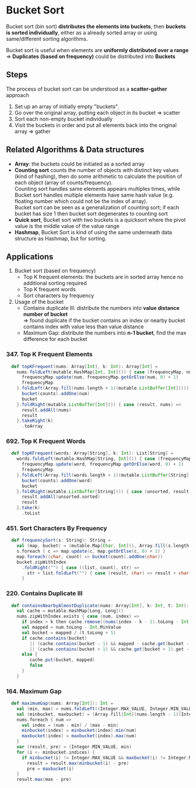 # Bucket Sort

Bucket sort (bin sort) **distributes the elements into buckets**, 
then **buckets is sorted individually**, either as a already sorted array or using same/different sorting algorithms. 

Bucket sort is useful when elements are **uniformly distributed over a range** => **Duplicates (based on frequency)** could be distributed into **Buckets** 

## Steps
The process of bucket sort can be understood as a **scatter-gather** approach
1. Set up an array of initially empty "buckets".
2. Go over the original array, putting each object in its bucket => scatter
3. Sort each non-empty bucket individually
4. Visit the buckets in order and put all elements back into the original array => gather

## Related Algorithms & Data structures 
* **Array**: the buckets could be initiated as a sorted array 
* **Counting sort** counts the number of objects with distinct key values (kind of hashing), 
then do some arithmetic to calculate the position of each object (array of counts/frequency).  
Counting sort handles same elements appears multiples times, 
while Bucket sort handles multiple elements have same hash value (e.g. floating number which could not be the index of array).   
Bucket sort can be seen as a generalization of counting sort; if each bucket has size 1 then bucket sort degenerates to counting sort
* **Quick sort**, Bucket sort with two buckets is a quicksort where the pivot value is the middle value of the value range
* **Hashmap**, Bucket Sort is kind of using the same underneath data structure as Hashmap, but for sorting.

## Applications
1. Bucket sort (based on frequency)
   * Top K frequent elements: the buckets are in sorted array hence no additional sorting required
   * Top K frequent words
   * Sort characters by frequency
2. Usage of the bucket
   * Contains duplicate III: distribute the numbers into **value distance number of bucket**  
   => found duplicate if the bucket contains an index or nearby bucket contains index with value less than value distance 
   * Maximum Gap: distribute the numbers into **n-1 bucket**, find the max difference for each bucket

### 347. Top K Frequent Elements
```scala
  def topKFrequent(nums: Array[Int], k: Int): Array[Int] =
    nums.foldLeft(mutable.HashMap[Int, Int]()) { case (frequencyMap, num) =>
      frequencyMap.update(num, frequencyMap.getOrElse(num, 0) + 1)
      frequencyMap
    }.foldLeft(Array.fill(nums.length + 1)(mutable.ListBuffer[Int]())) { case (bucket, (num, counts)) =>
      bucket(counts).addOne(num)
      bucket
    }.foldRight(mutable.ListBuffer[Int]()) { case (result, nums) =>
      result.addAll(nums)
      result
    }.takeRight(k)
      .toArray
```

### 692. Top K Frequent Words
```scala
  def topKFrequent(words: Array[String], k: Int): List[String] =
    words.foldLeft(mutable.HashMap[String, Int]()) { case (frequencyMap, word) =>
      frequencyMap.update(word, frequencyMap.getOrElse(word, 0) + 1)
      frequencyMap
    }.foldLeft(Array.fill(words.length + 1)(mutable.ListBuffer[String]())) { case (bucket, (word, counts)) =>
      bucket(counts).addOne(word)
      bucket
    }.foldRight(mutable.ListBuffer[String]()) { case (unsorted, result) =>
      result.addAll(unsorted.sorted)
      result
    }.take(k)
      .toList
```

### 451. Sort Characters By Frequency
```scala
  def frequencySort(s: String): String =
    val (map, bucket) = (mutable.Map[Char, Int](), Array.fill(s.length + 1)(mutable.ListBuffer[Char]()))
    s.foreach { c => map.update(c, map.getOrElse(c, 0) + 1) }
    map.foreach((char, count) => bucket(count).addOne(char))
    bucket.zipWithIndex
      .foldRight("") { case ((list, count), str) =>
        str + list.foldLeft("") { case (result, char) => result + char.toString.repeat(count) }
      }
```

### 220. Contains Duplicate III
```scala
  def containsNearbyAlmostDuplicate(nums: Array[Int], k: Int, t: Int): Boolean =
    val cache = mutable.HashMap[Long, Long]()
    nums.zipWithIndex.exists { case (num, index) =>
      if index > k then cache.remove((nums(index - k - 1).toLong - Int.MinValue) / (t.toLong + 1))
      val mapped = num.toLong - Int.MinValue
      val bucket = mapped / (t.toLong + 1)
      if cache.contains(bucket)
         || (cache.contains(bucket - 1) && mapped - cache.get(bucket - 1).get <= t)
         || (cache.contains(bucket + 1) && cache.get(bucket + 1).get - mapped <= t) then true
      else {
         cache.put(bucket, mapped)
         false
      }
    }

```

### 164. Maximum Gap
```scala
  def maximumGap(nums: Array[Int]): Int =
    val (min, max) = nums.foldLeft((Integer.MAX_VALUE, Integer.MIN_VALUE)) { case ((min, max), num) => (min.min(num), max.max(num)) }
    val (minbucket, maxbucket) = (Array.fill[Int](nums.length - 1)(Integer.MAX_VALUE), Array.fill[Int](nums.length - 1)(Integer.MIN_VALUE))
    nums.foreach { num =>
      val index = (num - min) / (max - min)
      minbucket(index) = minbucket(index).min(num)
      maxbucket(index) = maxbucket(index).max(num)
    }
    var (result, pre) = (Integer.MIN_VALUE, min)
    for (i <- minbucket.indices) {
      if minbucket(i) != Integer.MAX_VALUE && maxbucket(i) != Integer.MIN_VALUE then
        result = result.max(minbucket(i) - pre)
        pre = maxbucket(i)
    }
    result.max(max - pre)
```